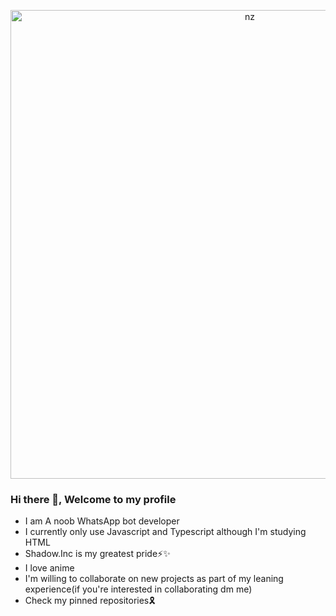 <p align="center">
<img src="https://animemotivation.com/wp-content/uploads/2022/11/the-eminence-in-shadow-cid-shadow.jpg" alt="nz" width="750"/>
</p>

### Hi there 👋, Welcome to my profile

- I am A noob WhatsApp bot developer
- I currently only use Javascript and Typescript although I'm studying HTML
- Shadow.Inc is my greatest pride⚡✨
- I love anime
- I'm willing to collaborate on new projects as part of my leaning experience(if you're interested in collaborating dm me)
- Check my pinned repositories🎗

<!--
**Empty-sama/Empty-sama** is a ✨ _special_ ✨ repository because its `README.md` (this file) appears on your GitHub profile.

Here are some ideas to get you started:

- 🔭 I’m currently working on ...
- 🌱 I’m currently learning ...
- 👯 I’m looking to collaborate on ...
- 🤔 I’m looking for help with ...
- 💬 Ask me about ...
- 📫 How to reach me: ...
- 😄 Pronouns: ...
- ⚡ Fun fact: ...
-->

